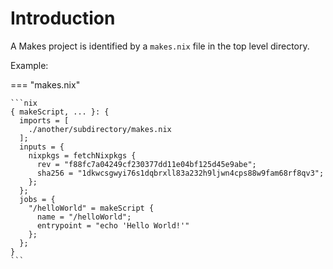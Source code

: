 # Introduction

A Makes project is identified by a `makes.nix` file
in the top level directory.

Example:

=== "makes.nix"

    ```nix
    { makeScript, ... }: {
      imports = [
        ./another/subdirectory/makes.nix
      ];
      inputs = {
        nixpkgs = fetchNixpkgs {
          rev = "f88fc7a04249cf230377dd11e04bf125d45e9abe";
          sha256 = "1dkwcsgwyi76s1dqbrxll83a232h9ljwn4cps88w9fam68rf8qv3";
        };
      };
      jobs = {
        "/helloWorld" = makeScript {
          name = "/helloWorld";
          entrypoint = "echo 'Hello World!'"
        };
      };
    }
    ```
